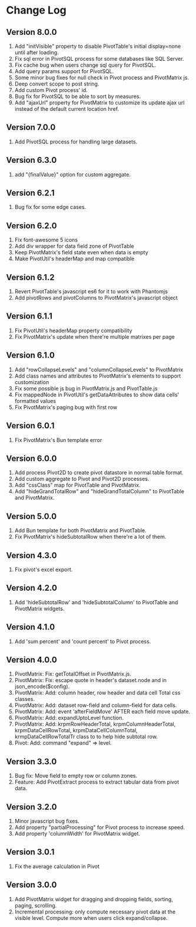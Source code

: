 # Change Log

## Version 8.0.0

1. Add "initVisible" property to disable PivotTable's initial display=none until after loading.
2. Fix sql error in PivotSQL process for some databases like SQL Server.
3. Fix cache bug when users change sql query for PivotSQL.
4. Add query params support for PivotSQL.
5. Some minor bug fixes for null check in Pivot process and PivotMatrix js.
6. Deep convert scope to post string.
7. Add custom Pivot process' id.
8. Bug fix for PivotSQL to be able to sort by measures.
9. Add "ajaxUrl" property for PivotMatrix to customize its update ajax url instead of the default current location href.

## Version 7.0.0

1. Add PivotSQL process for handling large datasets.

## Version 6.3.0

1. add "{finalValue}" option for custom aggregate.

## Version 6.2.1

1. Bug fix for some edge cases.

## Version 6.2.0

1. Fix font-awesome 5 icons
2. Add div wrapper for data field zone of PivotTable
3. Keep PivotMatrix's field state even when data is empty
4. Make PivotUtil's headerMap and map compatible

## Version 6.1.2

1. Revert PivotTable's javascript es6 for it to work with Phantomjs
2. Add pivotRows and pivotColumns to PivotMatrix's javascript object

## Version 6.1.1

1. Fix PivotUtil's headerMap property compatibility
2. Fix PivotMatrix's update when there're multiple matrixes per page

## Version 6.1.0

1. Add "rowCollapseLevels" and "columnCollapseLevels" to PivotMatrix
2. Add class names and attributes to PivotMatrix's elements to support customization
3. Fix some possible js bug in PivotMatrix.js and PivotTable.js
4. Fix mappedNode in PivotUtil's getDataAttributes to show data cells' formatted values
5. Fix PivotMatrix's paging bug with first row

## Version 6.0.1

1. Fix PivotMatrix's Bun template error

## Version 6.0.0

1. Add process Pivot2D to create pivot datastore in normal table format.
2. Add custom aggregate to Pivot and Pivot2D processes.
3. Add "cssClass" map for PivotTable and PivotMatrix.
4. Add "hideGrandTotalRow" and "hideGrandTotalColumn" to PivotTable and PivotMatrix.

## Version 5.0.0

1. Add Bun template for both PivotMatrix and PivotTable.
2. Fix PivotMatrix's hideSubtotalRow when there're a lot of them.

## Version 4.3.0

1. Fix pivot's excel export.

## Version 4.2.0

1. Add 'hideSubtotalRow' and 'hideSubtotalColumn' to PivotTable and PivotMatrix widgets.

## Version 4.1.0

1. Add 'sum percent' and 'count percent' to Pivot process.


## Version 4.0.0

1. PivotMatrix: Fix: getTotalOffset in PivotMatrix.js. 
2. PivotMatrix: Fix: escape quote in header's dataset.node and in json_encode($config). 
3. PivotMatrix: Add: column header, row header and data cell Total css classes. 
4. PivotMatrix: Add: dataset row-field and column-field for data cells. 
5. PivotMatrix: Add: event 'afterFieldMove' AFTER each field move update. 
6. PivotMatrix: Add: expandUptoLevel function. 
7. PivotMatrix: Add: krpmRowHeaderTotal, krpmColumnHeaderTotal, krpmDataCellRowTotal, krpmDataCellColumnTotal, krmpDataCellRowTotalTr class to to help hide subtotal row.  
8. Pivot: Add: command "expand" => level. 


## Version 3.3.0

1. Bug fix: Move field to empty row or column zones.
2. Feature: Add PivotExtract process to extract tabular data from pivot data.

## Version 3.2.0

1. Minor javascript bug fixes.
2. Add property "partialProcessing" for Pivot process to increase speed.
3. Add property 'columnWidth' for PivotMatrix widget.
 
## Version 3.0.1

1. Fix the average calculation in Pivot    

## Version 3.0.0

1. Add PivotMatrix widget for dragging and dropping fields, sorting, paging, scrolling. 
2. Incremental processing: only compute necessary pivot data at the visible level. Compute more when users click expand/collapse.
